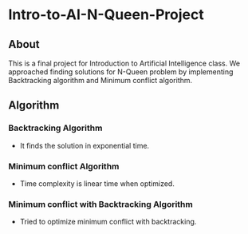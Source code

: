 # Intro-to-AI-N-Queen-Project

## About

This is a final project for Introduction to Artificial Intelligence class.
We approached finding solutions for N-Queen problem by implementing Backtracking algorithm and Minimum conflict algorithm.

## Algorithm

### Backtracking Algorithm

* It finds the solution in exponential time.

### Minimum conflict Algorithm

* Time complexity is linear time when optimized.

### Minimum conflict with Backtracking Algorithm

* Tried to optimize minimum conflict with backtracking.
